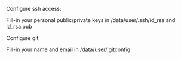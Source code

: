 Configure ssh access:

Fill-in your personal public/private keys in /data/user/.ssh/id_rsa and id_rsa.pub

Configure git

Fill-in your name and email in /data/user/.gitconfig